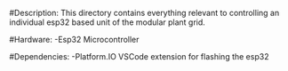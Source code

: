 #Description: This directory contains everything relevant to controlling an individual esp32 based unit of the modular plant grid. 

#Hardware: 
    -Esp32 Microcontroller

#Dependencies:
    -Platform.IO VSCode extension for flashing the esp32
